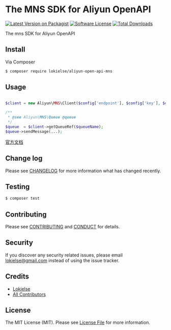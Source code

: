 The MNS SDK for Aliyun OpenAPI
==============================

[![Latest Version on Packagist][ico-version]][link-packagist]
[![Software License][ico-license]](LICENSE.md)
[![Total Downloads][ico-downloads]][link-downloads]


The mns SDK for Aliyun OpenAPI


## Install

Via Composer

``` bash
$ composer require lokielse/aliyun-open-api-mns
```

## Usage

```php

$client = new Aliyun\MNS\Client($config['endpoint'], $config['key'], $config['secret']);

/**
 * @see Aliyun\MNS\Queue @queue
 */ 
$queue  = $client->getQueueRef($queueName);
$queue->sendMessage(...);

```
[官方文档](https://help.aliyun.com/document_detail/29573.html)


## Change log

Please see [CHANGELOG](CHANGELOG.md) for more information what has changed recently.

## Testing

``` bash
$ composer test
```

## Contributing

Please see [CONTRIBUTING](CONTRIBUTING.md) and [CONDUCT](CONDUCT.md) for details.

## Security

If you discover any security related issues, please email lokielse@gmail.com instead of using the issue tracker.

## Credits

- [Lokielse][link-author]
- [All Contributors][link-contributors]

## License

The MIT License (MIT). Please see [License File](LICENSE.md) for more information.

[ico-version]: https://img.shields.io/packagist/v/lokielse/aliyun-open-api-mns.svg?style=flat-square
[ico-license]: https://img.shields.io/badge/license-MIT-brightgreen.svg?style=flat-square
[ico-travis]: https://img.shields.io/travis/lokielse/aliyun-open-api-mns/master.svg?style=flat-square
[ico-scrutinizer]: https://img.shields.io/scrutinizer/coverage/g/lokielse/aliyun-open-api-mns.svg?style=flat-square
[ico-code-quality]: https://img.shields.io/scrutinizer/g/lokielse/aliyun-open-api-mns.svg?style=flat-square
[ico-downloads]: https://img.shields.io/packagist/dt/lokielse/aliyun-open-api-mns.svg?style=flat-square

[link-packagist]: https://packagist.org/packages/lokielse/aliyun-open-api-mns
[link-travis]: https://travis-ci.org/lokielse/aliyun-open-api-mns
[link-scrutinizer]: https://scrutinizer-ci.com/g/lokielse/aliyun-open-api-mns/code-structure
[link-code-quality]: https://scrutinizer-ci.com/g/lokielse/aliyun-open-api-mns
[link-downloads]: https://packagist.org/packages/lokielse/aliyun-open-api-mns
[link-author]: https://github.com/lokielse
[link-contributors]: ../../contributors
